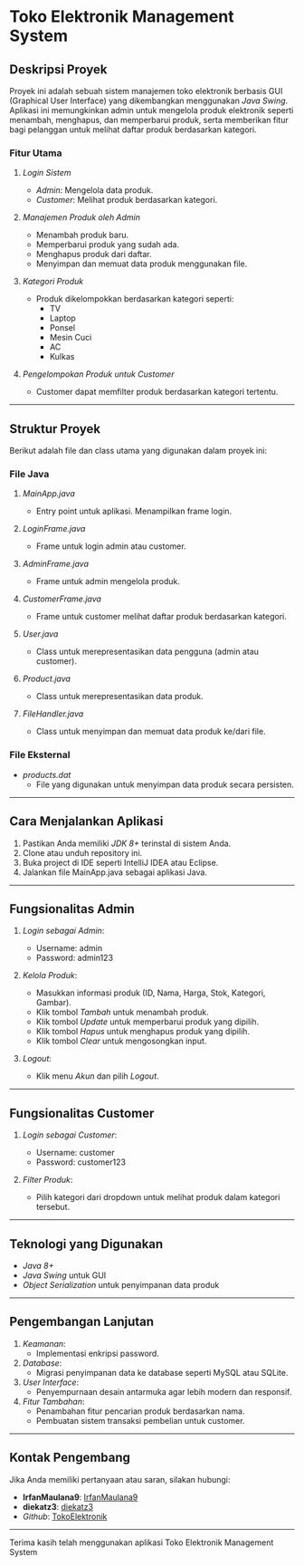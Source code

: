 # Toko Elektronik Management System

## Deskripsi Proyek
Proyek ini adalah sebuah sistem manajemen toko elektronik berbasis GUI (Graphical User Interface) yang dikembangkan menggunakan *Java Swing*. Aplikasi ini memungkinkan admin untuk mengelola produk elektronik seperti menambah, menghapus, dan memperbarui produk, serta memberikan fitur bagi pelanggan untuk melihat daftar produk berdasarkan kategori.

### Fitur Utama
1. *Login Sistem*
   - *Admin*: Mengelola data produk.
   - *Customer*: Melihat produk berdasarkan kategori.

2. *Manajemen Produk oleh Admin*
   - Menambah produk baru.
   - Memperbarui produk yang sudah ada.
   - Menghapus produk dari daftar.
   - Menyimpan dan memuat data produk menggunakan file.

3. *Kategori Produk*
   - Produk dikelompokkan berdasarkan kategori seperti:
     - TV
     - Laptop
     - Ponsel
     - Mesin Cuci
     - AC
     - Kulkas

4. *Pengelompokan Produk untuk Customer*
   - Customer dapat memfilter produk berdasarkan kategori tertentu.

---

## Struktur Proyek
Berikut adalah file dan class utama yang digunakan dalam proyek ini:

### File Java
1. *MainApp.java*
   - Entry point untuk aplikasi. Menampilkan frame login.

2. *LoginFrame.java*
   - Frame untuk login admin atau customer.

3. *AdminFrame.java*
   - Frame untuk admin mengelola produk.

4. *CustomerFrame.java*
   - Frame untuk customer melihat daftar produk berdasarkan kategori.

5. *User.java*
   - Class untuk merepresentasikan data pengguna (admin atau customer).

6. *Product.java*
   - Class untuk merepresentasikan data produk.

7. *FileHandler.java*
   - Class untuk menyimpan dan memuat data produk ke/dari file.

### File Eksternal
- *products.dat*
  - File yang digunakan untuk menyimpan data produk secara persisten.

---

## Cara Menjalankan Aplikasi
1. Pastikan Anda memiliki *JDK 8+* terinstal di sistem Anda.
2. Clone atau unduh repository ini.
3. Buka project di IDE seperti IntelliJ IDEA atau Eclipse.
4. Jalankan file MainApp.java sebagai aplikasi Java.

---

## Fungsionalitas Admin
1. *Login sebagai Admin*:
   - Username: admin
   - Password: admin123

2. *Kelola Produk*:
   - Masukkan informasi produk (ID, Nama, Harga, Stok, Kategori, Gambar).
   - Klik tombol *Tambah* untuk menambah produk.
   - Klik tombol *Update* untuk memperbarui produk yang dipilih.
   - Klik tombol *Hapus* untuk menghapus produk yang dipilih.
   - Klik tombol *Clear* untuk mengosongkan input.

3. *Logout*:
   - Klik menu *Akun* dan pilih *Logout*.

---

## Fungsionalitas Customer
1. *Login sebagai Customer*:
   - Username: customer
   - Password: customer123

2. *Filter Produk*:
   - Pilih kategori dari dropdown untuk melihat produk dalam kategori tersebut.

---

## Teknologi yang Digunakan
- *Java 8+*
- *Java Swing* untuk GUI
- *Object Serialization* untuk penyimpanan data produk

---

## Pengembangan Lanjutan
1. *Keamanan*:
   - Implementasi enkripsi password.
2. *Database*:
   - Migrasi penyimpanan data ke database seperti MySQL atau SQLite.
3. *User Interface*:
   - Penyempurnaan desain antarmuka agar lebih modern dan responsif.
4. *Fitur Tambahan*:
   - Penambahan fitur pencarian produk berdasarkan nama.
   - Pembuatan sistem transaksi pembelian untuk customer.

---

## Kontak Pengembang
Jika Anda memiliki pertanyaan atau saran, silakan hubungi:
- **IrfanMaulana9**: [IrfanMaulana9](https://github.com/IrfanMaulana9)  
- **diekatz3**: [diekatz3](https://github.com/diekatz3)
- *Github*: [TokoElektronik](https://github.com/IrfanMaulana9/UAP-ElectronicShop.git)

---

Terima kasih telah menggunakan aplikasi Toko Elektronik Management System
